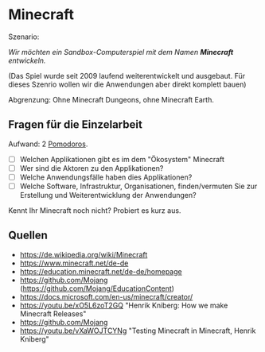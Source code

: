 # Minecraft
Szenario:

_Wir möchten ein Sandbox-Computerspiel mit dem Namen **Minecraft** entwickeln._

(Das Spiel wurde seit 2009 laufend weiterentwickelt und ausgebaut. Für dieses Szenrio wollen wir die Anwendungen aber direkt komplett bauen) 

Abgrenzung: Ohne Minecraft Dungeons, ohne Minecraft Earth.

## Fragen für die Einzelarbeit
Aufwand: 2 [Pomodoros](https://de.wikipedia.org/wiki/Pomodoro-Technik).
- [ ] Welchen Applikationen gibt es im dem "Ökosystem" Minecraft
- [ ] Wer sind die Aktoren zu den Applikationen?
- [ ] Welche Anwendungsfälle haben dies Applikationen?
- [ ] Welche Software, Infrastruktur, Organisationen, finden/vermuten Sie zur Erstellung und Weiterentwicklung der Anwendungen? 

Kennt Ihr Minecraft noch nicht? Probiert es kurz aus.

## Quellen
- https://de.wikipedia.org/wiki/Minecraft
- https://www.minecraft.net/de-de
- https://education.minecraft.net/de-de/homepage
- https://github.com/Mojang (https://github.com/Mojang/EducationContent)
- https://docs.microsoft.com/en-us/minecraft/creator/
- https://youtu.be/xO5L6zoT2GQ "Henrik Kniberg: How we make Minecraft Releases"
- https://github.com/Mojang
- https://youtu.be/vXaWOJTCYNg "Testing Minecraft in Minecraft, Henrik Kniberg"
